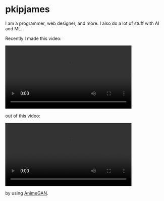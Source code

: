 pkipjames
=========
I am a programmer, web designer, and more. I also do a lot of stuff with AI and ML.

Recently I made this video:

<video src="https://pkipjames.github.io/animegan2-pytorch/blackpink-anime-hylt-520.mp4" height="200"></video>

out of this video:

<video src="https://pkipjames.github.io/animegan2-pytorch/hylt.mp4" height="200"></video>

by using [AnimeGAN](https://github.com/TachibanaYoshino/AnimeGANv2).
